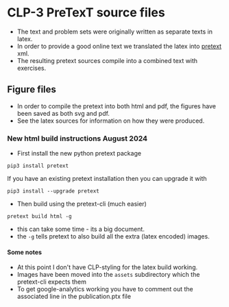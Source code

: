 # CLP-3 PreTexT source files
* The text and problem sets were originally written as separate texts in latex.
* In order to provide a good online text we translated the latex into  [pretext](https://pretextbook.org/) xml.
* The resulting pretext sources compile into a combined text with exercises.

## Figure files
* In order to compile the pretext into both html and pdf, the figures have been saved as both svg and pdf.
* See the latex sources for information on how they were produced.

### New html build instructions August 2024

* First install the new python pretext package
```
pip3 install pretext
```
If you have an existing pretext installation then you can upgrade it with 
```
pip3 install --upgrade pretext
```

* Then build using the pretext-cli (much easier)
```
pretext build html -g 
```
  * this can take some time - its a big document.
  * the `-g` tells pretext to also build all the extra (latex encoded) images.

#### Some notes
* At this point I don't have CLP-styling for the latex build working. 
* Images have been moved into the `assets` subdirectory which the pretext-cli expects them
* To get google-analytics working you have to comment out the associated line in the publication.ptx file
